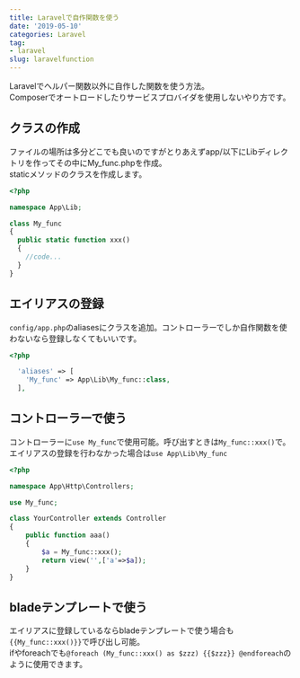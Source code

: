 ```yaml
---
title: Laravelで自作関数を使う
date: '2019-05-10'
categories: Laravel
tag:
- laravel
slug: laravelfunction
---
```


Laravelでヘルパー関数以外に自作した関数を使う方法。  
Composerでオートロードしたりサービスプロバイダを使用しないやり方です。

## クラスの作成

ファイルの場所は多分どこでも良いのですがとりあえずapp/以下にLibディレクトリを作ってその中にMy_func.phpを作成。  
staticメソッドのクラスを作成します。

```php
<?php

namespace App\Lib;

class My_func
{
  public static function xxx()
  {
    //code...
  }
}
```

## エイリアスの登録

`config/app.php`のaliasesにクラスを追加。コントローラーでしか自作関数を使わないなら登録しなくてもいいです。

``` php
<?php

  'aliases' => [
    'My_func' => App\Lib\My_func::class,
  ],
```


## コントローラーで使う

コントローラーに`use My_func`で使用可能。呼び出すときは`My_func::xxx()`で。  
エイリアスの登録を行わなかった場合は`use App\Lib\My_func`

```php
<?php

namespace App\Http\Controllers;

use My_func;

class YourController extends Controller
{
    public function aaa()
    {
        $a = My_func::xxx();
        return view('',['a'=>$a]);
    }
}
```


## bladeテンプレートで使う

エイリアスに登録しているならbladeテンプレートで使う場合も`{{My_func::xxx()}}`で呼び出し可能。  
ifやforeachでも`@foreach (My_func::xxx() as $zzz) {{$zzz}} @endforeach`のように使用できます。
